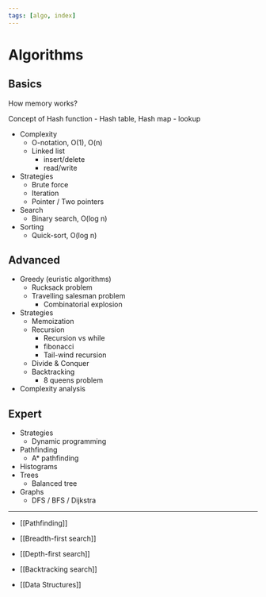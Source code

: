 ```yaml
---
tags: [algo, index]
---
```


# Algorithms

## Basics

How memory works?

Concept of Hash function
	- Hash table, Hash map
	- lookup
	
- Complexity
	- O-notation, O(1), O(n)
	- Linked list
		- insert/delete
		- read/write
- Strategies
	- Brute force
	- Iteration
	- Pointer / Two pointers
- Search
	- Binary search, O(log n)
- Sorting
	- Quick-sort, O(log n)

## Advanced

- Greedy (euristic algorithms)
	- Rucksack problem
	- Travelling salesman problem
		- Combinatorial explosion
- Strategies
	- Memoization
	- Recursion
		- Recursion vs while
		- fibonacci
		- Tail-wind recursion
	- Divide & Conquer
	- Backtracking
		- 8 queens problem
- Complexity analysis

## Expert
- Strategies
	- Dynamic programming
- Pathfinding
	- A* pathfinding
- Histograms
- Trees
	- Balanced tree
- Graphs
	- DFS / BFS / Dijkstra

---

- [[Pathfinding]]

- [[Breadth-first search]]
- [[Depth-first search]]

- [[Backtracking search]]

- [[Data Structures]]
